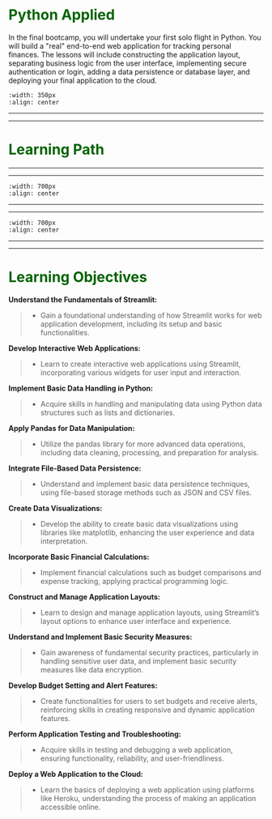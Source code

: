 # <font color = "darkgreen">Python Applied</font>

In the final bootcamp, you will undertake your first solo flight in Python. You will build a "real" end-to-end web application for tracking personal finances. The lessons will include constructing the application layout, separating business logic from the user interface, implementing secure authentication or login, adding a data persistence or database layer, and deploying your final application to the cloud. 

```{image} /images/soloflight.png
:width: 350px
:align: center
``` 

---
---
# <font color = "darkgreen">Learning Path</font>
---
---
```{image} /images/appliedpypath-a.png
:width: 700px
:align: center
```
---
---
```{image} /images/appliedpypath-b.png
:width: 700px
:align: center
```
---
---

# <font color = "darkgreen">Learning Objectives</font>

**Understand the Fundamentals of Streamlit:** 
>- Gain a foundational understanding of how Streamlit works for web application development, including its setup and basic functionalities.

**Develop Interactive Web Applications:** 
>- Learn to create interactive web applications using Streamlit, incorporating various widgets for user input and interaction.

**Implement Basic Data Handling in Python:** 
>- Acquire skills in handling and manipulating data using Python data structures such as lists and dictionaries.

**Apply Pandas for Data Manipulation:** 
>- Utilize the pandas library for more advanced data operations, including data cleaning, processing, and preparation for analysis.

**Integrate File-Based Data Persistence:** 
>- Understand and implement basic data persistence techniques, using file-based storage methods such as JSON and CSV files.

**Create Data Visualizations:** 
>- Develop the ability to create basic data visualizations using libraries like matplotlib, enhancing the user experience and data interpretation.

**Incorporate Basic Financial Calculations:** 
>- Implement financial calculations such as budget comparisons and expense tracking, applying practical programming logic.

**Construct and Manage Application Layouts:** 
>- Learn to design and manage application layouts, using Streamlit’s layout options to enhance user interface and experience.

**Understand and Implement Basic Security Measures:**
>- Gain awareness of fundamental security practices, particularly in handling sensitive user data, and implement basic security measures like data encryption.

**Develop Budget Setting and Alert Features:** 
>- Create functionalities for users to set budgets and receive alerts, reinforcing skills in creating responsive and dynamic application features.

**Perform Application Testing and Troubleshooting:**
>- Acquire skills in testing and debugging a web application, ensuring functionality, reliability, and user-friendliness.

**Deploy a Web Application to the Cloud:** 
>- Learn the basics of deploying a web application using platforms like Heroku, understanding the process of making an application accessible online.